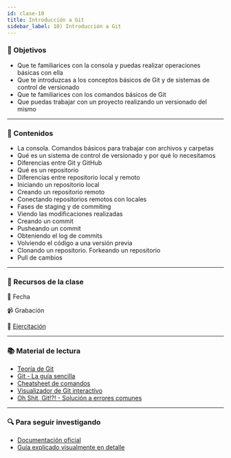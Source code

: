 ```yaml
---
id: clase-10
title: Introducción a Git
sidebar_label: 10) Introducción a Git
---
```


### 🏁 Objetivos

- Que te familiarices con la consola y puedas realizar operaciones básicas con ella
- Que te introduzcas a los conceptos básicos de Git y de sistemas de control de versionado
- Que te familiarices con los comandos básicos de Git
- Que puedas trabajar con un proyecto realizando un versionado del mismo

---

### 📝 Contenidos

- La consola. Comandos básicos para trabajar con archivos y carpetas
- Qué es un sistema de control de versionado y por qué lo necesitamos
- Diferencias entre Git y GitHub
- Qué es un repositorio
- Diferencias entre repositorio local y remoto
- Iniciando un repositorio local
- Creando un repositorio remoto
- Conectando repositorios remotos con locales
- Fases de staging y de commiting
- Viendo las modificaciones realizadas
- Creando un commit
- Pusheando un commit
- Obteniendo el log de commits
- Volviendo el código a una versión previa
- Clonando un repositorio. Forkeando un repositorio
- Pull de cambios

---

### 🚀 Recursos de la clase

📆 Fecha

📹 Grabación

💪 [Ejercitación](https://github.com/Ada-IT/ejercicios-frontend/blob/master/modulo-1/ejercicios/03-introduccion-a-git.md)

---

### 📚 Material de lectura

- [Teoría de Git](https://frontend.adaitw.org/docs/git-unix/git)
- [Git - La guía sencilla](https://rogerdudler.github.io/git-guide/index.es.html)
- [Cheatsheet de comandos](https://github.github.com/training-kit/downloads/es_ES/github-git-cheat-sheet/)
- [Visualizador de Git interactivo](http://git-school.github.io/visualizing-git/)
- [Oh Shit, Git!?! - Solución a errores comunes](https://ohshitgit.com/es)

---

### 🔍 Para seguir investigando

- [Documentación oficial](https://git-scm.com/book/es/v2)
- [Guía explicado visualmente en detalle](https://marklodato.github.io/visual-git-guide/index-en.html)
